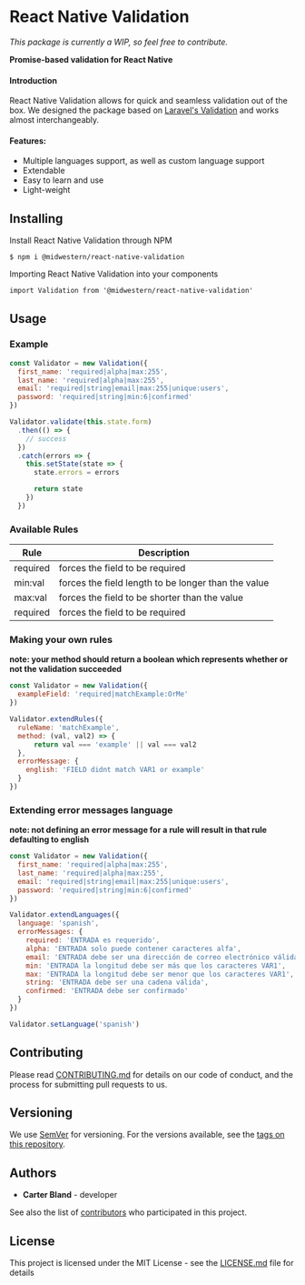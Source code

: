 React Native Validation
======
*This package is currently a WIP, so feel free to contribute.*

**Promise-based validation for React Native**

#### Introduction
React Native Validation allows for quick and seamless validation out of the box. We designed the package based on [Laravel's Validation]((https://laravel.com/docs/5.7/validation)) and works almost interchangeably.

#### Features:
- Multiple languages support, as well as custom language support
- Extendable
- Easy to learn and use
- Light-weight

## Installing

Install React Native Validation through NPM

```
$ npm i @midwestern/react-native-validation
```

Importing React Native Validation into your components

```
import Validation from '@midwestern/react-native-validation'
```

## Usage

### Example
```js
const Validator = new Validation({
  first_name: 'required|alpha|max:255',
  last_name: 'required|alpha|max:255',
  email: 'required|string|email|max:255|unique:users',
  password: 'required|string|min:6|confirmed'
})

Validator.validate(this.state.form)
  .then(() => {
    // success
  })
  .catch(errors => {
    this.setState(state => {
      state.errors = errors

      return state
    })
  })
```

### Available Rules
| Rule | Description |
|---|---|
| required | forces the field to be required|
| min:val | forces the field length to be longer than the value |
| max:val | forces the field to be shorter than the value|
| required | forces the field to be required|

### Making your own rules
**note: your method should return a boolean which represents whether or not the validation succeeded**
```js
const Validator = new Validation({
  exampleField: 'required|matchExample:OrMe'
})

Validator.extendRules({
  ruleName: 'matchExample',
  method: (val, val2) => {
      return val === 'example' || val === val2
  },
  errorMessage: {
    english: 'FIELD didnt match VAR1 or example'
  }
})
```

### Extending error messages language
**note: not defining an error message for a rule will result in that rule defaulting to english**
```js
const Validator = new Validation({
  first_name: 'required|alpha|max:255',
  last_name: 'required|alpha|max:255',
  email: 'required|string|email|max:255|unique:users',
  password: 'required|string|min:6|confirmed'
})

Validator.extendLanguages({
  language: 'spanish',
  errorMessages: {
    required: 'ENTRADA es requerido',
    alpha: 'ENTRADA solo puede contener caracteres alfa',
    email: 'ENTRADA debe ser una dirección de correo electrónico válida',
    min: 'ENTRADA la longitud debe ser más que los caracteres VAR1',
    max: 'ENTRADA la longitud debe ser menor que los caracteres VAR1',
    string: 'ENTRADA debe ser una cadena válida',
    confirmed: 'ENTRADA debe ser confirmado'
  }
})

Validator.setLanguage('spanish')
```

## Contributing

Please read [CONTRIBUTING.md](CONTRIBUTING.md) for details on our code of conduct, and the process for submitting pull requests to us.

## Versioning

We use [SemVer](http://semver.org/) for versioning. For the versions available, see the [tags on this repository](https://github.com/your/project/tags). 

## Authors

* **Carter Bland** - developer

See also the list of [contributors](https://github.com/your/project/contributors) who participated in this project.

## License

This project is licensed under the MIT License - see the [LICENSE.md](LICENSE.md) file for details
